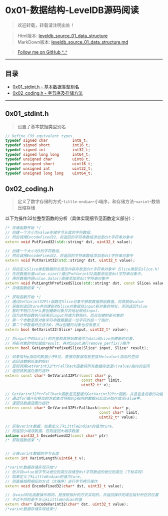 # 0x01-数据结构-LevelDB源码阅读

> 欢迎转载，转载请注明出处！

> Html版本: [leveldb\_source\_01\_data\_structure](http://kevins.pro/blog/leveldb_source_01_data_structure/)<br/>
> MarkDown版本: [leveldb\_source\_01\_data\_structure.md](http://github.com/KevinsBobo/KevinsBobo.github.io/blob/master/article/leveldb_source_01_data_structure.md)

> [Follow me on GitHub ^_^](http://github.com/KevinsBobo/)

---

## 目录
+ [0x01\_stdint.h - 基本数据类型别名](#0x01_stdinth)
+ [0x02\_coding.h - 字节序及存储方法](#0x02_codingh)

---
<span id="0x01_stdinth"></span>
## 0x01\_stdint.h
> 设置了基本数据类型别名

```cpp
// Define C99 equivalent types.
typedef signed char           int8_t;
typedef signed short          int16_t;
typedef signed int            int32_t;
typedef signed long long      int64_t;
typedef unsigned char         uint8_t;
typedef unsigned short        uint16_t;
typedef unsigned int          uint32_t;
typedef unsigned long long    uint64_t;
```

<span id="0x02_codingh"></span>
## 0x02\_coding.h
> 定义了数字存储的方式-`little-endian`-小端序，和存储方法-`varint`-数值压缩存储

以下为操作32位整型函数的分析（具体实现细节见函数定义部分）：
```cpp
/* 存储函数开始 */
// 创建一个大小为value存储字节长度的字符数组，
// 然后调用EncodeFixed32，将返回的字符串数组添加至dst字符串对象中
extern void PutFixed32(std::string* dst, uint32_t value);

// 创建一个大小为5的字符数组，
// 然后调用EncodeFixed32，将返回的字符串数组添加至dst字符串对象中
extern void PutVarint32(std::string* dst, uint32_t value);

// 将自定义Slice类型数据的长度及内容存放至dst字符串对象中（Slice类型见slice.h）
// 先将数据长度value.size()通过PutVarint32函数添加至dst字符串对象中，
// 再将数据内容value.data()直接添加至dst字符串对象中
extern void PutLengthPrefixedSlice(std::string* dst, const Slice& value);
/* 存储函数结束 */

/* 获取函数开始 */
// 通过GetVarint32Ptr函数在Slice对象中获取数据原始数值，将其赋给value
// 获取到返回ture并创建新的Slice对象赋给input新对象的地址，否则返回false
// 暂时不明白为什么要创建新对象并将地址赋给input，
// 因为这样函数执行结束后input将成为野指针。而且创建的新对象的
// 第一个参数是原对象字符串数据最后一位字符的后一个指针，
// 第二个参数最终应该为0，所以创建的对象也没有意义
extern bool GetVarint32(Slice* input, uint32_t* value);

// 将input中的data()的内容和其原始数值作为data和size创建新的对象，
// 将新对象的地址赋给result，并对input进行remove_perfix()操作
extern bool GetLengthPrefixedSlice(Slice* input, Slice* result);

// 如果指针p指向的数据小于8位，直接将数据存放至指针v(value)指向的空间
// 返回该数据后面的指针
// 否则调用GetVarint32PtrFallback函数将所有数据存放至v(value)指向的空间
// 返回该数据后面的指针
extern const char* GetVarint32Ptr(const char* p,
                                  const char* limit,
                                  uint32_t* v);

// GetVarint32PtrFallback函数是完整版的GetVarint32Ptr函数，并且包含后者的功能
// 通过for循环和移位的方式依次将指针p指向的数据从低位开始存放至value中，
// 返回该数据后面的指针
extern const char* GetVarint32PtrFallback(const char* p,
                                          const char* limit,
                                          uint32_t* value);

// 获取varint数据，如果定义了kLittleEndian的值为ture，
// 则返回小端序数据，否则返回大端序数据
inline uint32_t DecodeFixed32(const char* ptr)
/* 获取函数结束 */


// 计算varint数据的字节长度
extern int VarintLength(uint64_t v);

/*varint数据存储实现开始*/
// 依次将value按字节从低位到高位存储至dst字符数组的低位到高位（下标实现）
// 如果定义了kLittleEndian的值为ture，
// 则直接按照相反的方式（大端序）进行字节拷贝操作
extern void EncodeFixed32(char* dst, uint32_t value);

// 与void同名函数操作相同，是按照指针的方式实现的，并返回操作完成后指针所在的位置
// 不过不同的是不关心kLittleEndian的值
extern char* EncodeVarint32(char* dst, uint32_t value);
/*varint数据存储实现结束*/
```
